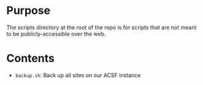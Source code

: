 # Purpose
The scripts directory at the root of the repo is for scripts that are not meant to be publicly-accessible over the web.

# Contents
- `backup.sh`: Back up all sites on our ACSF instance
